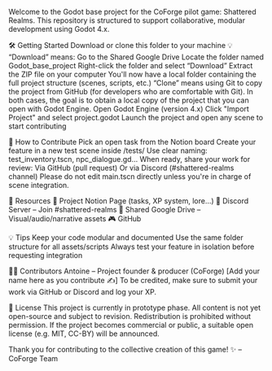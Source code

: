 Welcome to the Godot base project for the CoForge pilot game: Shattered Realms. This repository is structured to support collaborative, modular development using Godot 4.x.



🛠 Getting Started
Download or clone this folder to your machine
💡 “Download” means:
Go to the Shared Google Drive
Locate the folder named Godot_base_project
Right-click the folder and select “Download”
Extract the ZIP file on your computer
You'll now have a local folder containing the full project structure (scenes, scripts, etc.)
“Clone” means using Git to copy the project from GitHub (for developers who are comfortable with Git).
In both cases, the goal is to obtain a local copy of the project that you can open with Godot Engine.
Open Godot Engine (version 4.x)
Click "Import Project" and select project.godot
Launch the project and open any scene to start contributing

🧩 How to Contribute
Pick an open task from the Notion board
Create your feature in a new test scene inside /tests/
Use clear naming: test_inventory.tscn, npc_dialogue.gd...
When ready, share your work for review:
Via GitHub (pull request)
Or via Discord (#shattered-realms channel)
Please do not edit main.tscn directly unless you're in charge of scene integration.

📎 Resources
🎯 Project Notion Page (tasks, XP system, lore...)
💬 Discord Server – Join #shattered-realms
🧰 Shared Google Drive – Visual/audio/narrative assets
🎮 GitHub

💡 Tips
Keep your code modular and documented
Use the same folder structure for all assets/scripts
Always test your feature in isolation before requesting integration

🧑‍💻 Contributors
Antoine – Project founder & producer (CoForge)
[Add your name here as you contribute ✍️]
To be credited, make sure to submit your work via GitHub or Discord and log your XP.

📜 License
This project is currently in prototype phase. All content is not yet open-source and subject to revision. Redistribution is prohibited without permission.
If the project becomes commercial or public, a suitable open license (e.g. MIT, CC-BY) will be announced.

Thank you for contributing to the collective creation of this game! ✨
– CoForge Team

